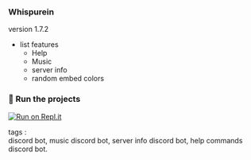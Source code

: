 ### Whispurein
<p>version 1.7.2</p>

- list features
  - Help
  - Music
  - server info
  - random embed colors

### 💨 Run the projects

[![Run on Repl.it](https://repl.it/badge/github/FileAljabaar/Whispurein-V2)](  https://repl.it/github/FileAljabaar/Whispurein)


<p>tags :
<br>
discord bot, music discord bot, server info discord bot, help commands discord bot.
